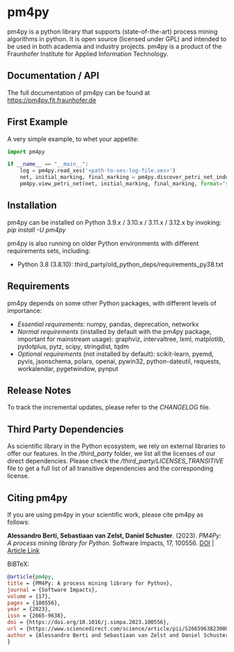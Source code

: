 # pm4py
pm4py is a python library that supports (state-of-the-art) process mining algorithms in python. 
It is open source (licensed under GPL) and intended to be used in both academia and industry projects.
pm4py is a product of the Fraunhofer Institute for Applied Information Technology.

## Documentation / API
The full documentation of pm4py can be found at https://pm4py.fit.fraunhofer.de

## First Example
A very simple example, to whet your appetite:

```python
import pm4py

if __name__ == "__main__":
    log = pm4py.read_xes('<path-to-xes-log-file.xes>')
    net, initial_marking, final_marking = pm4py.discover_petri_net_inductive(log)
    pm4py.view_petri_net(net, initial_marking, final_marking, format="svg")
```

## Installation
pm4py can be installed on Python 3.9.x / 3.10.x / 3.11.x / 3.12.x by invoking:
*pip install -U pm4py*

pm4py is also running on older Python environments with different requirements sets, including:
- Python 3.8 (3.8.10): third_party/old_python_deps/requirements_py38.txt

## Requirements
pm4py depends on some other Python packages, with different levels of importance:
* *Essential requirements*: numpy, pandas, deprecation, networkx
* *Normal requirements* (installed by default with the pm4py package, important for mainstream usage): graphviz, intervaltree, lxml, matplotlib, pydotplus, pytz, scipy, stringdist, tqdm
* *Optional requirements* (not installed by default): scikit-learn, pyemd, pyvis, jsonschema, polars, openai, pywin32, python-dateutil, requests, workalendar, pygetwindow, pynput

## Release Notes
To track the incremental updates, please refer to the *CHANGELOG* file.

## Third Party Dependencies
As scientific library in the Python ecosystem, we rely on external libraries to offer our features.
In the */third_party* folder, we list all the licenses of our direct dependencies.
Please check the */third_party/LICENSES_TRANSITIVE* file to get a full list of all transitive dependencies and the corresponding license.

## Citing pm4py
If you are using pm4py in your scientific work, please cite pm4py as follows:

**Alessandro Berti, Sebastiaan van Zelst, Daniel Schuster**. (2023). *PM4Py: A process mining library for Python*. Software Impacts, 17, 100556. [DOI](https://doi.org/10.1016/j.simpa.2023.100556) | [Article Link](https://www.sciencedirect.com/science/article/pii/S2665963823000933)

BiBTeX:

```bibtex
@article{pm4py,  
title = {PM4Py: A process mining library for Python},  
journal = {Software Impacts},  
volume = {17},  
pages = {100556},  
year = {2023},  
issn = {2665-9638},  
doi = {https://doi.org/10.1016/j.simpa.2023.100556},  
url = {https://www.sciencedirect.com/science/article/pii/S2665963823000933},  
author = {Alessandro Berti and Sebastiaan van Zelst and Daniel Schuster},  
}
```

